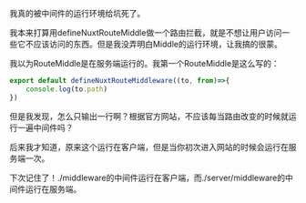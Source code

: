 我真的被中间件的运行环境给坑死了。

我本来打算用defineNuxtRouteMiddle做一个路由拦截，就是不想让用户访问一些它不应该访问的东西。但是我没弄明白Middle的运行环境，让我搞的很蒙。

我以为RouteMiddle是在服务端运行的。我第一个RouteMiddle是这么写的：

```ts
export default defineNuxtRouteMiddleware((to, from)=>{
	console.log(to.path)
})
```

但是我发现，怎么只输出一行啊？根据官方网站，不应该每当路由改变的时候就运行一遍中间件吗？

后来我才知道，原来这个运行在客户端，但是当你初次进入网站的时候会运行在服务端一次。

下次记住了！./middleware的中间件运行在客户端，而./server/middleware的中间件运行在服务端。